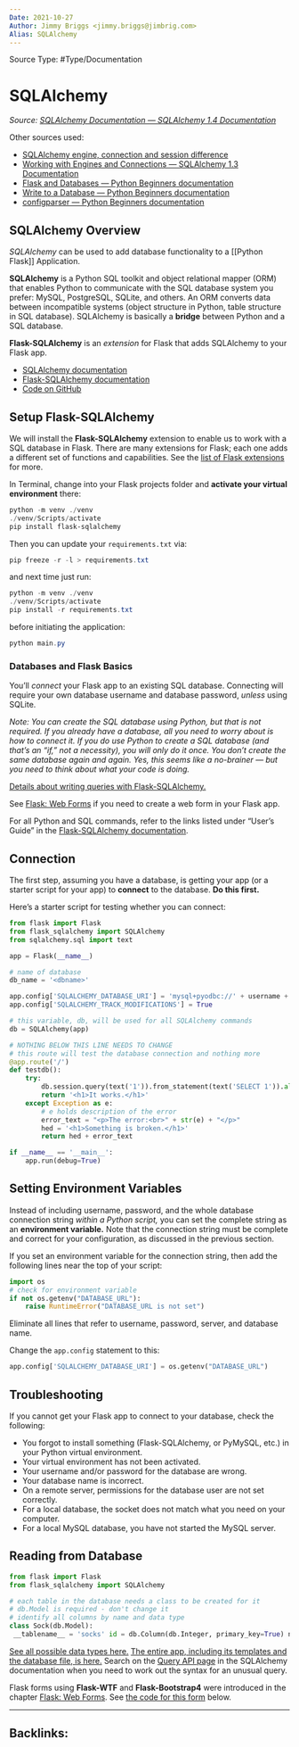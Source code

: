 ```yaml
---
Date: 2021-10-27
Author: Jimmy Briggs <jimmy.briggs@jimbrig.com>
Alias: SQLAlchemy
---
```


Source Type: #Type/Documentation

# SQLAlchemy

*Source: [SQLAlchemy Documentation — SQLAlchemy 1.4 Documentation](https://docs.sqlalchemy.org/en/14/index.html)*

Other sources used:
- [SQLAlchemy engine, connection and session difference](https://stackoverflow.com/questions/34322471/sqlalchemy-engine-connection-and-session-difference)
- [Working with Engines and Connections — SQLAlchemy 1.3 Documentation](https://docs.sqlalchemy.org/en/13/core/connections.html)
- [Flask and Databases — Python Beginners documentation](https://python-adv-web-apps.readthedocs.io/en/latest/flask_db1.html)
- [Write to a Database — Python Beginners documentation](https://python-adv-web-apps.readthedocs.io/en/latest/flask_db3.html)
- [configparser — Python Beginners documentation](https://python-adv-web-apps.readthedocs.io/en/latest/configparser.html)

## SQLAlchemy Overview

*SQLAlchemy* can be used to add database functionality to a [[Python Flask]] Application.

**SQLAlchemy** is a Python SQL toolkit and object relational mapper (ORM) that enables Python to communicate with the SQL database system you prefer: MySQL, PostgreSQL, SQLite, and others. An ORM converts data between incompatible systems (object structure in Python, table structure in SQL database). SQLAlchemy is basically a **bridge** between Python and a SQL database.

**Flask-SQLAlchemy** is an _extension_ for Flask that adds SQLAlchemy to your Flask app.
-   [SQLAlchemy documentation](https://www.sqlalchemy.org/)
-   [Flask-SQLAlchemy documentation](https://flask-sqlalchemy.palletsprojects.com/)
-   [Code on GitHub](https://github.com/macloo/python-adv-web-apps/tree/master/python_code_examples/flask/databases)

## Setup Flask-SQLAlchemy

We will install the **Flask-SQLAlchemy** extension to enable us to work with a SQL database in Flask. There are many extensions for Flask; each one adds a different set of functions and capabilities. See the [list of Flask extensions](https://flask.palletsprojects.com/en/1.1.x/extensions/) for more.

In Terminal, change into your Flask projects folder and **activate your virtual environment** there:

```powershell
python -m venv ./venv
./venv/Scripts/activate
pip install flask-sqlalchemy
```

Then you can update your `requirements.txt` via:

```powershell
pip freeze -r -l > requirements.txt
```

and next time just run:

```powershell
python -m venv ./venv
./venv/Scripts/activate
pip install -r requirements.txt
```

before initiating the application:

```powershell
python main.py
```

### Databases and Flask Basics

You’ll _connect_ your Flask app to an existing SQL database. Connecting will require your own database username and database password, _unless_ using SQLite.

*Note: You _can_ create the SQL database using Python, but _that is not required._ If you already have a database, all you need to worry about is how to connect it. If you _do_ use Python to create a SQL database (and that’s an “if,” not a necessity), you will only do it once. You don’t create the same database again and again. Yes, this seems like a no-brainer — but you need to think about what your code is _doing._*

[Details about writing queries with Flask-SQLAlchemy.](https://flask-sqlalchemy.palletsprojects.com/en/2.x/queries/#querying-records)

See [Flask: Web Forms](https://python-adv-web-apps.readthedocs.io/en/latest/flask_forms.html) if you need to create a web form in your Flask app.

For all Python and SQL commands, refer to the links listed under “User’s Guide” in the [Flask-SQLAlchemy documentation](https://flask-sqlalchemy.palletsprojects.com/).

## Connection

The first step, assuming you have a database, is getting your app (or a starter script for your app) to **connect** to the database. **Do this first.**

Here’s a starter script for testing whether you can connect:

```python
from flask import Flask
from flask_sqlalchemy import SQLAlchemy
from sqlalchemy.sql import text

app = Flask(__name__)

# name of database
db_name = '<dbname>'

app.config['SQLALCHEMY_DATABASE_URI'] = 'mysql+pyodbc://' + username + ':' + password + '@' + server + db_name 
app.config['SQLALCHEMY_TRACK_MODIFICATIONS'] = True

# this variable, db, will be used for all SQLAlchemy commands
db = SQLAlchemy(app)

# NOTHING BELOW THIS LINE NEEDS TO CHANGE
# this route will test the database connection and nothing more
@app.route('/')
def testdb():
    try:
        db.session.query(text('1')).from_statement(text('SELECT 1')).all()
        return '<h1>It works.</h1>'
    except Exception as e:
        # e holds description of the error
        error_text = "<p>The error:<br>" + str(e) + "</p>"
        hed = '<h1>Something is broken.</h1>'
        return hed + error_text

if __name__ == '__main__':
    app.run(debug=True)
```

## Setting Environment Variables

Instead of including username, password, and the whole database connection string _within a Python script,_ you can set the complete string as an **environment variable.** Note that the connection string must be complete and correct for your configuration, as discussed in the previous section.

If you set an environment variable for the connection string, then add the following lines near the top of your script:

```python
import os
# check for environment variable
if not os.getenv("DATABASE_URL"):
    raise RuntimeError("DATABASE_URL is not set")
```

Eliminate all lines that refer to username, password, server, and database name.

Change the `app.config` statement to this:

```python
app.config['SQLALCHEMY_DATABASE_URI'] = os.getenv("DATABASE_URL")
```

## Troubleshooting

If you cannot get your Flask app to connect to your database, check the following:

-   You forgot to install something (Flask-SQLAlchemy, or PyMySQL, etc.) in your Python virtual environment.
-   Your virtual environment has not been activated.
-   Your username and/or password for the database are wrong.
-   Your database name is incorrect.
-   On a remote server, permissions for the database user are not set correctly.
-   For a local database, the socket does not match what you need on your computer.
-   For a local MySQL database, you have not started the MySQL server.

## Reading from Database

```python
from flask import Flask
from flask_sqlalchemy import SQLAlchemy

# each table in the database needs a class to be created for it
# db.Model is required - don't change it
# identify all columns by name and data type
class Sock(db.Model):
 __tablename__ = 'socks' id = db.Column(db.Integer, primary_key=True) name = db.Column(db.String) style = db.Column(db.String) color = db.Column(db.String) quantity = db.Column(db.Integer) price = db.Column(db.Float) updated = db.Column(db.String) 
```

[See all possible data types here.](https://flask-sqlalchemy.palletsprojects.com/en/2.x/models/#simple-example)
[The entire app, including its templates and the database file, is here.](https://github.com/macloo/python-adv-web-apps/tree/master/python_code_examples/flask/databases/flask_db_read)
Search on the [Query API page](https://docs.sqlalchemy.org/en/13/orm/query.html) in the SQLAlchemy documentation when you need to work out the syntax for an unusual query.

Flask forms using **Flask-WTF** and **Flask-Bootstrap4** were introduced in the chapter [Flask: Web Forms](https://python-adv-web-apps.readthedocs.io/en/latest/flask_forms.html). See [the code for this form](https://python-adv-web-apps.readthedocs.io/en/latest/flask_db3.html#the-form-without-validators) below.

***

Backlinks:
-	